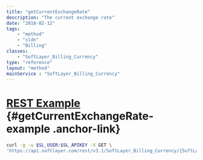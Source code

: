 ```yaml
---
title: "getCurrentExchangeRate"
description: "The current exchange rate"
date: "2018-02-12"
tags:
    - "method"
    - "sldn"
    - "Billing"
classes:
    - "SoftLayer_Billing_Currency"
type: "reference"
layout: "method"
mainService : "SoftLayer_Billing_Currency"
---
```


# [REST Example](#getCurrentExchangeRate-example) <a href="/article/rest/"><i class="fas fa-question"></i></a> {#getCurrentExchangeRate-example .anchor-link} 
```bash
curl -g -u $SL_USER:$SL_APIKEY -X GET \
'https://api.softlayer.com/rest/v3.1/SoftLayer_Billing_Currency/{SoftLayer_Billing_CurrencyID}/getCurrentExchangeRate'
```
